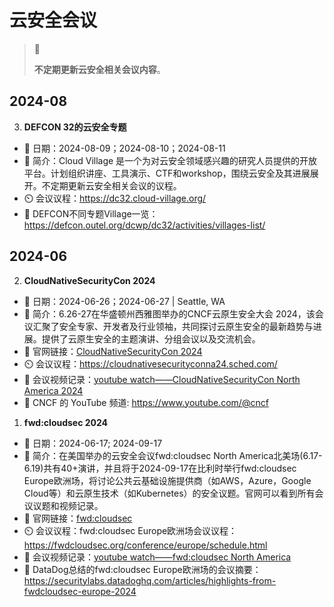 # 云安全会议

> 🚥
>
> **不定期更新云安全相关会议内容**。

## 2024-08

3. **DEFCON 32的云安全专题**

- 📅 日期：2024-08-09；2024-08-10；2024-08-11
- 💬 简介：Cloud Village 是一个为对云安全领域感兴趣的研究人员提供的开放平台。计划组织讲座、工具演示、CTF和workshop，围绕云安全及其进展展开。不定期更新云安全相关会议的议程。
- ⏲️ 会议议程：<https://dc32.cloud-village.org/>
- 🔗 DEFCON不同专题Village一览：<https://defcon.outel.org/dcwp/dc32/activities/villages-list/>

## 2024-06

2. **CloudNativeSecurityCon 2024**

- 📅 日期：2024-06-26；2024-06-27 | Seattle, WA
- 💬 简介：6.26-27在华盛顿州西雅图举办的CNCF云原生安全大会 2024，该会议汇聚了安全专家、开发者及行业领袖，共同探讨云原生安全的最新趋势与进展。提供了云原生安全的主题演讲、分组会议以及交流机会。
- 🔗 官网链接：[CloudNativeSecurityCon 2024](https://events.linuxfoundation.org/cloudnativesecuritycon-north-america/)
- ⏲️ 会议议程：<https://cloudnativesecurityconna24.sched.com/>
- 🔗 会议视频记录：[youtube watch——CloudNativeSecurityCon North America 2024](https://www.youtube.com/watch?v=DgYJHKblLbE&list=PLj6h78yzYM2MSAFvjG22ZynvaUs1nnaQJ&pp=iAQB)
- 🔗 CNCF 的 YouTube 频道: https://www.youtube.com/@cncf

1. **fwd:cloudsec 2024**

- 📅 日期：2024-06-17; 2024-09-17
- 💬 简介：在美国举办的云安全会议fwd:cloudsec North America北美场(6.17-6.19)共有40+演讲，并且将于2024-09-17在比利时举行fwd:cloudsec Europe欧洲场，将讨论公共云基础设施提供商（如AWS，Azure，Google Cloud等）和云原生技术（如Kubernetes）的安全议题。官网可以看到所有会议议题和视频记录。
- 🔗 官网链接：[fwd:cloudsec](https://fwdcloudsec.org/)
- ⏲️ 会议议程：fwd:cloudsec Europe欧洲场会议议程：<https://fwdcloudsec.org/conference/europe/schedule.html>
- 🔗 会议视频记录：[youtube watch——fwd:cloudsec North America](https://www.youtube.com/watch?v=WY9VqDC5fTY&list=PLCPCP1pNWD7PoUaDtU_T9XJSJ6d7cSfjl&index=4)
- 💬 DataDog总结的fwd:cloudsec Europe欧洲场的会议摘要：<https://securitylabs.datadoghq.com/articles/highlights-from-fwdcloudsec-europe-2024>
